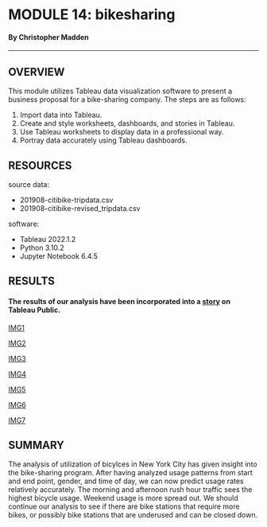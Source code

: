 # MODULE 14: bikesharing
#### By Christopher Madden

---

## OVERVIEW
This module utilizes Tableau data visualization software to present a business proposal for a bike-sharing company.  The steps are as follows:
1. Import data into Tableau.
2. Create and style worksheets, dashboards, and stories in Tableau.
3. Use Tableau worksheets to display data in a professional way.
4. Portray data accurately using Tableau dashboards.


## RESOURCES
source data:
 - 201908-citibike-tripdata.csv
 - 201908-citibike-revised_tripdata.csv

software:
 - Tableau 2022.1.2
 - Python 3.10.2
 - Jupyter Notebook 6.4.5


## RESULTS
#### The results of our analysis have been incorporated into a [story](https://public.tableau.com/app/profile/christopher.madden/viz/NYC_CitiBike_Visualizations_16544752611810/FinalPresentation?publish=yes) on Tableau Public.



[IMG1](Images/img1.png)

[IMG2](Images/img2.png)

[IMG3](Images/img3.png)

[IMG4](Images/img4.png)

[IMG5](Images/img5.png)

[IMG6](Images/img6.png)

[IMG7](Images/img7.png)


## SUMMARY
The analysis of utilization of bicylces in New York City has given insight into the bike-sharing program.  After having analyzed usage patterns from start and end point, gender, and time of day, we can now predict usage rates relatively accurately.  The morning and afternoon rush hour traffic sees the highest bicycle usage.  Weekend usage is more spread out.  We should continue our analysis to see if there are bike stations that require more bikes, or possibly bike stations that are underused and can be closed down.
